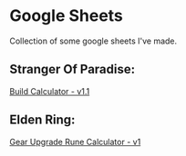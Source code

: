 # Google Sheets
Collection of some google sheets I've made.

## Stranger Of Paradise:
[Build Calculator - v1.1](https://docs.google.com/spreadsheets/d/1jGK6kRwX-cik9FrJDGgc1A2m8fiFLjRDlPb59hlGcFg/edit?usp=sharing)

## Elden Ring:
[Gear Upgrade Rune Calculator - v1](https://docs.google.com/spreadsheets/d/1zy5sKEWB1ykiLoUHwjbZM6rZkhQzXxl3Z2WInGv3Jr4/edit?usp=sharing)
